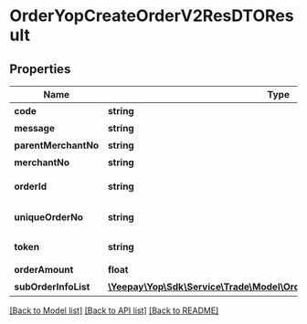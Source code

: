 # OrderYopCreateOrderV2ResDTOResult

## Properties
Name | Type | Description | Notes
------------ | ------------- | ------------- | -------------
**code** | **string** | 返回码 | [optional] 
**message** | **string** | 返回信息 | [optional] 
**parentMerchantNo** | **string** | 发起方商编 | [optional] 
**merchantNo** | **string** | 商户编号 | [optional] 
**orderId** | **string** | 商户收款请求号 | [optional] 
**uniqueOrderNo** | **string** | 易宝收款订单号 | [optional] 
**token** | **string** | 支付授权token | [optional] 
**orderAmount** | **float** | 订单金额 | [optional] 
**subOrderInfoList** | [**\Yeepay\Yop\Sdk\Service\Trade\Model\OrderYopSubOrderDetailDTOResult[]**](OrderYopSubOrderDetailDTOResult.md) | 子单域信息 | [optional] 

[[Back to Model list]](../README.md#documentation-for-models) [[Back to API list]](../README.md#documentation-for-api-endpoints) [[Back to README]](../README.md)


